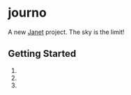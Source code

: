 # journo

A new [Janet](janet-lang/janet) project. The sky is the limit!

## Getting Started 

1. <!-- TODO: Give some helpful usage steps -->

2. 

3. 